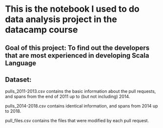 # This is the notebook I used to do data analysis project in the datacamp course

## Goal of this project: To find out the developers that are most experienced in developing Scala Language

## Dataset:

pulls_2011-2013.csv contains the basic information about the pull requests, and spans from the end of 2011 up to (but not including) 2014.

pulls_2014-2018.csv contains identical information, and spans from 2014 up to 2018.

pull_files.csv contains the files that were modified by each pull request.